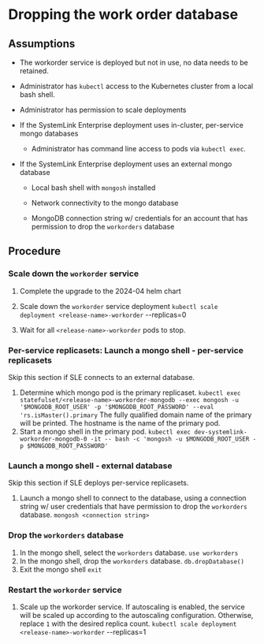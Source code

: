 # Dropping the work order database

## Assumptions

- The workorder service is deployed but not in use, no data needs to be retained.

- Administrator has `kubectl` access to the Kubernetes cluster from a local bash shell.

- Administrator has permission to scale deployments

- If the SystemLink Enterprise deployment uses in-cluster, per-service mongo databases

  - Administrator has command line access to pods via `kubectl exec`.

- If the SystemLink Enterprise deployment uses an external mongo database

  - Local bash shell with `mongosh` installed

  - Network connectivity to the mongo database

  - MongoDB connection string w/ credentials for an account that has permission to drop the `workorders` database

## Procedure

### Scale down the `workorder` service

1. Complete the upgrade to the 2024-04 helm chart

1. Scale down the `workorder` service deployment
   `kubectl scale deployment <release-name>-workorder` --replicas=0

1. Wait for all `<release-name>-workorder` pods to stop.

### Per-service replicasets: Launch a mongo shell - per-service replicasets

Skip this section if SLE connects to an external database.

1. Determine which mongo pod is the primary replicaset.
   `kubectl exec statefulset/<release-name>-workorder-mongodb --exec mongosh -u '$MONGODB_ROOT_USER' -p '$MONGODB_ROOT_PASSWORD' --eval 'rs.isMaster().primary`
   The fully qualified domain name of the primary will be printed. The hostname is the name of the primary pod.
1. Start a mongo shell in the primary pod.
   `kubectl exec dev-systemlink-workorder-mongodb-0 -it -- bash -c 'mongosh -u $MONGODB_ROOT_USER -p $MONGODB_ROOT_PASSWORD'`

### Launch a mongo shell - external database

Skip this section if SLE deploys per-service replicasets.

1. Launch a mongo shell to connect to the database, using a connection string w/ user credentials that have permission to drop the `workorders` database.
   `mongosh <connection string>`

### Drop the `workorders` database

1. In the mongo shell, select the `workorders` database.
   `use workorders`
1. In the mongo shell, drop the `workorders` database.
   `db.dropDatabase()`
1. Exit the mongo shell
   `exit`

### Restart the `workorder` service

1. Scale up the workorder service. If autoscaling is enabled, the service will be scaled up according to the autoscaling configuration. Otherwise, replace `1` with the desired replica count.
   `kubectl scale deployment <release-name>-workorder` --replicas=1
